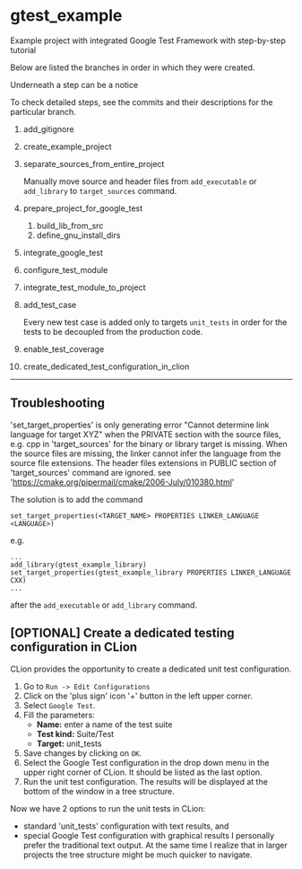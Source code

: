 # gtest_example
Example project with integrated Google Test Framework with step-by-step tutorial

Below are listed the branches in order in which they were created.

Underneath a step can be a notice

To check detailed steps, see the commits and their descriptions for the particular branch.

1. add_gitignore
1. create_example_project
1. separate_sources_from_entire_project

    Manually move source and header files from `add_executable` or `add_library` 
    to `target_sources` command.
  
1. prepare_project_for_google_test
    1. build_lib_from_src
    1. define_gnu_install_dirs
1. integrate_google_test
1. configure_test_module
1. integrate_test_module_to_project
1. add_test_case

    Every new test case is added only to targets `unit_tests`
    in order for the tests to be decoupled from the production code.
  
1. enable_test_coverage
1. create_dedicated_test_configuration_in_clion

---  

## Troubleshooting

'set_target_properties' is only generating error "Cannot determine link language for target XYZ"
when the PRIVATE section with the source files, e.g. cpp in 'target_sources' for the binary or library target is missing.
When the source files are missing, the linker cannot infer the language from the source file extensions.
The header files extensions in PUBLIC section of 'target_sources' command are ignored.
see 'https://cmake.org/pipermail/cmake/2006-July/010380.html'

The solution is to add the command

    set_target_properties(<TARGET_NAME> PROPERTIES LINKER_LANGUAGE <LANGUAGE>)
    
e.g.

    ... 
    add_library(gtest_example_library)
    set_target_properties(gtest_example_library PROPERTIES LINKER_LANGUAGE CXX)
    ...
    
after the `add_executable` or `add_library` command.

## \[OPTIONAL\] Create a dedicated testing configuration in CLion

CLion provides the opportunity to create a dedicated unit test configuration.

1. Go to `Run -> Edit Configurations`
1. Click on the 'plus sign' icon '+' button in the left upper corner.
1. Select `Google Test`.
1. Fill the parameters:
    - **Name:** enter a name of the test suite
    - **Test kind:** Suite/Test
    - **Target:** unit_tests
1. Save changes by clicking on `OK`.
1. Select the Google Test configuration in the drop down menu in the upper right corner of CLion.
It should be listed as the last option.
1. Run the unit test configuration.
The results will be displayed at the bottom of the window in a tree structure.

Now we have 2 options to run the unit tests in CLion:
- standard 'unit_tests' configuration with text results, and
- special Google Test configuration with graphical results
I personally prefer the traditional text output.
At the same time I realize that in larger projects the tree structure
might be much quicker to navigate.
